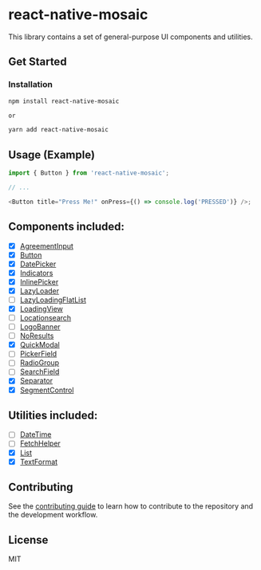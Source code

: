 # react-native-mosaic

This library contains a set of general-purpose UI components and utilities.

## Get Started

### Installation

```sh
npm install react-native-mosaic

or

yarn add react-native-mosaic
```

## Usage (Example)

```js
import { Button } from 'react-native-mosaic';

// ...

<Button title="Press Me!" onPress={() => console.log('PRESSED')} />;
```

## Components included:

- [x] [AgreementInput](https://github.com/AdamLee321/react-native-mosaic/blob/master/docs/AgreementInput.md)
- [x] [Button](https://github.com/AdamLee321/react-native-mosaic/blob/master/docs/Button.md)
- [x] [DatePicker](https://github.com/AdamLee321/react-native-mosaic/blob/master/docs/DatePicker.md)
- [x] [Indicators](https://github.com/AdamLee321/react-native-mosaic/blob/master/docs/Indicators.md)
- [x] [InlinePicker](https://github.com/AdamLee321/react-native-mosaic/blob/master/docs/InlinePicker.md)
- [x] [LazyLoader]()
- [ ] [LazyLoadingFlatList](https://reactnativeelements.com/docs/badge)
- [x] [LoadingView](https://github.com/AdamLee321/react-native-mosaic/blob/master/docs/LoadingView.md)
- [ ] [Locationsearch]()
- [ ] [LogoBanner]()
- [ ] [NoResults]()
- [x] [QuickModal](https://github.com/AdamLee321/react-native-mosaic/blob/master/docs/QuickModal.md)
- [ ] [PickerField]()
- [ ] [RadioGroup]()
- [ ] [SearchField]()
- [x] [Separator]()
- [x] [SegmentControl](https://github.com/AdamLee321/react-native-mosaic/blob/master/docs/SegmentControl.md)

## Utilities included:

- [ ] [DateTime]()
- [ ] [FetchHelper]()
- [x] [List](https://github.com/AdamLee321/react-native-mosaic/blob/master/docs/List.md)
- [x] [TextFormat](https://github.com/AdamLee321/react-native-mosaic/blob/master/docs/TextFormat.md)

## Contributing

See the [contributing guide](CONTRIBUTING.md) to learn how to contribute to the repository and the development workflow.

## License

MIT
